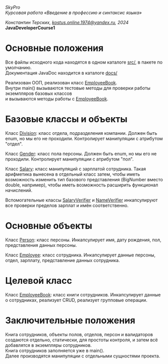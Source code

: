 *SkyPro*<br>
*Курсовая работа «Введение в профессию и синтаксис языка»*<br>

*Константин Терских, kostus.online.1974@yandex.ru, 2024*<br>
**JavaDeveloperCourse1**<br>

# Основные положения<br>
Все файлы исходного кода находятся в одном каталоге [src/](./src/), в пакете по умолчанию.<br>
Документация JavaDoc находится в каталоге [docs/](./docs/index.html)<br>

Реализован ООП, реализован класс [EmployeeBook](./src/EmployeeBook.java).<br>
Внутри main() вызываются тестовые методы для проверки работы экземпляров базовых классов <br>
и вызываются методы работы с [EmployeeBook](./src/EmployeeBook.java).

# Базовые классы и объекты<br>
Класс [Division](./src/Division.java): класс отдела, подразделения компании. Должен быть enum, но мы его не проходили.
Контролирует манипуляции с атрибутом "отдел".

Класс [Gender](./src/Gender.java): класс пола персоны. Должен быть enum, но мы его не проходили.
Контролирует манипуляции с атрибутом "пол".

Класс [Salary](./src/Salary.java): класс манипуляций с зарплатой сотрудника. Такая арифметика вынесена в отдельный класс затем,
чтобы иметь возможность изменить тип базового представления (BigNumber вместо double, например), чтобы иметь возможность расширить
функционал начислений.

Вспомогательные классы [SalaryVerifier](./src/SalaryVerifier.java) и [NameVerifier](./src/NameVerifier.java) инкапсулируют все проверки пределов
зарплат и имён соответственно.

# Основные объекты<br>
Класс [Person](./src/Person.java): класс персоны. Инкапсулирует имя, дату рождения, пол, представления данных персоны.

Класс [Employee](./src/Employee.java): класс сотрудника. Инкапсулирует данные персоны, отдел, зарплату, представление данных сотрудника.

# Целевой класс<br>
Класс [EmployeeBook](./src/EmployeeBook.java): класс книги сотрудников. Инкапсулирует данные о сотрудниках, реализует CRUD, реализует групповые операции.

# Заключительные положения<br>

Книга сотрудников, объекты полов, отделов, персон и валидаторов создаются отдельно, статически, для простоты контроля, и затем всё добавлятся в экземпляры сотрудников.<br>
Книга сотрудников заполняется уже в main().<br>
Далее производятся манипуляции с отдельными сущностями проекта.
